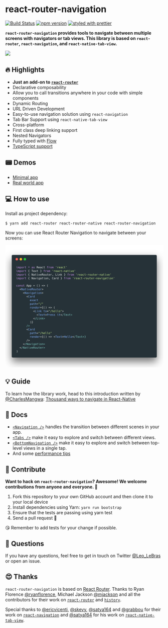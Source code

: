 # react-router-navigation

[![Build Status](https://travis-ci.org/LeoLeBras/react-router-navigation.svg?branch=master)](https://travis-ci.org/LeoLeBras/react-router-navigation)
[![npm version](https://badge.fury.io/js/react-router-navigation.svg)](https://badge.fury.io/js/react-router-navigation)
[![styled with prettier](https://img.shields.io/badge/styled_with-prettier-ff69b4.svg)](https://github.com/prettier/prettier)

**`react-router-navigation` provides tools to navigate between multiple screens with navigators or tab views. This library is based on `react-router`, `react-navigation`, and `react-native-tab-view`.**

<img src="https://raw.githubusercontent.com/LeoLeBras/react-router-navigation/master/docs/demo.gif" width="250">

## 🔥 Highlights

* **Just an add-on to [`react-router`](https://github.com/ReactTraining/react-router)**
* Declarative composability
* Allow you to call transitions anywhere in your code with simple components
* Dynamic Routing
* URL Driven Development
* Easy-to-use navigation solution using `react-navigation`
* Tab Bar Support using `react-native-tab-view`
* Cross-platform
* First class deep linking support
* Nested Navigators
* Fully typed with [Flow](https://flow.org/)
* [TypeScript support](https://github.com/DefinitelyTyped/DefinitelyTyped/pull/23114)

## 📟  Demos
* [Minimal app](examples/minimal-app)
* [Real world app](examples/real-world-app)

## 💻  How to use

Install as project dependency:

```shell
$ yarn add react-router react-router-native react-router-navigation
```

Now you can use React Router Navigation to navigate between your screens:

<img src="docs/SAMPLE_CODE.png" width="700">

## 💡 Guide

To learn how the library work, head to this introduction written by [@CharlesMangwa](https://twitter.com/Charles_Mangwa): [Thousand ways to navigate in React-Native](https://medium.com/the-react-native-log/thousand-ways-to-navigate-in-react-native-f7a1e311a0e8)

## 📖 Docs

* [`<Navigation />`](https://github.com/LeoLeBras/react-router-navigation/blob/master/docs/NAVIGATION.md) handles the transition between different scenes in your app.
* [`<Tabs />`](https://github.com/LeoLeBras/react-router-navigation/blob/master/docs/TABS.md) make it easy to explore and switch between different views.
* [`<BottomNavigation />`](https://github.com/LeoLeBras/react-router-navigation/blob/master/docs/BOTTOM_NAVIGATION.md) make it easy to explore and switch between top-level views in a single tap.
* And some [performance tips](https://github.com/LeoLeBras/react-router-navigation/blob/master/docs/PERFORMANCE.md)

## 🕺 Contribute

**Want to hack on `react-router-navigation`? Awesome! We welcome contributions from anyone and everyone. :rocket:**

1. Fork this repository to your own GitHub account and then clone it to your local device
2. Install dependencies using Yarn: `yarn run bootstrap`
3. Ensure that the tests are passing using yarn test
4. Send a pull request 🙌

😘 Remember to add tests for your change if possible.
️
## 👋 Questions

If you have any questions, feel free to get in touch on Twitter [@Leo_LeBras](https://twitter.com/Leo_LeBras) or open an issue.

## 😍 Thanks

`react-router-navigation` is based on [React Router](https://github.com/reactjs/react-router). Thanks to Ryan Florence [@ryanflorence](https://twitter.com/ryanflorence), Michael Jackson [@mjackson](https://twitter.com/mjackson) and all the contributors for their work on [`react-router`](https://github.com/reactjs/react-router) and [`history`](https://github.com/mjackson/history).

Special thanks to [@ericvicenti](https://twitter.com/ericvicenti), [@skevy](https://twitter.com/skevy), [@satya164](https://twitter.com/satya164) and [@grabbou](https://twitter.com/grabbou) for their work on [`react-navigation`](https://github.com/react-community/react-navigation/) and [@satya164](https://twitter.com/satya164) for his work on [`react-native-tab-view`](https://github.com/react-native-community/react-native-tab-view).
